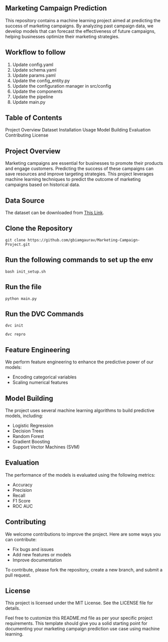 ## Marketing Campaign Prediction
This repository contains a machine learning project aimed at predicting the success of marketing campaigns. By analyzing past campaign data, we develop models that can forecast the effectiveness of future campaigns, helping businesses optimize their marketing strategies.

## Workflow to follow
1. Update config.yaml
2. Update schema.yaml
3. Update params.yaml
4. Update the config_entity.py
5. Update the configuration manager in src/config
6. Update the components
7. Update the pipeline
8. Update main.py


## Table of Contents
Project Overview
Dataset
Installation
Usage
Model Building
Evaluation
Contributing
License


## Project Overview
Marketing campaigns are essential for businesses to promote their products and engage customers. Predicting the success of these campaigns can save resources and improve targeting strategies. This project leverages machine learning techniques to predict the outcome of marketing campaigns based on historical data.


## Data Source
The dataset can be downloaded from [This Link](https://www.kaggle.com/datasets/sujithmandala/marketing-campaign-positive-response-prediction).




## Clone the Repository
```git clone https://github.com/gbiamgaurav/Marketing-Campaign-Project.git```


## Run the following commands to set up the env
```bash init_setup.sh```


## Run the file
```python main.py```


## Run the DVC Commands
```dvc init```


```dvc repro```


## Feature Engineering
We perform feature engineering to enhance the predictive power of our models:

* Encoding categorical variables
* Scaling numerical features




## Model Building
The project uses several machine learning algorithms to build predictive models, including:
* Logistic Regression
* Decision Trees
* Random Forest
* Gradient Boosting
* Support Vector Machines (SVM)



## Evaluation
The performance of the models is evaluated using the following metrics:

* Accuracy
* Precision
* Recall
* F1 Score
* ROC AUC


## Contributing
We welcome contributions to improve the project. Here are some ways you can contribute:

* Fix bugs and issues
* Add new features or models
* Improve documentation

To contribute, please fork the repository, create a new branch, and submit a pull request.


## License
This project is licensed under the MIT License. See the LICENSE file for details.

Feel free to customize this README.md file as per your specific project requirements. This template should give you a solid starting point for documenting your marketing campaign prediction use case using machine learning.
